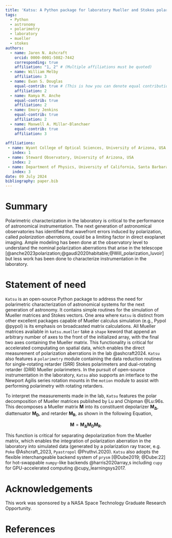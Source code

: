 ```yaml
---
title: 'Katsu: A Python package for laboratory Mueller and Stokes polarimetry'
tags:
  - Python
  - astronomy
  - polarimetry
  - laboratory
  - mueller
  - stokes
authors:
  - name: Jaren N. Ashcraft
    orcid: 0000-0001-5082-7442
    corresponding: true
    affiliation: "1, 2" # (Multiple affiliations must be quoted)
  - name: William Melby
    affiliation: 3
  - name: Ewan S. Douglas
    equal-contrib: true # (This is how you can denote equal contributions between multiple authors)
    affiliation: 2
  - name: Ramya M. Anche
    equal-contrib: true
    affiliation: 2
  - name: Emory Jenkins
    equal-contrib: true
    affiliation: 2
  - name: Maxwell A. Millar-Blanchaer
    equal-contrib: true
    affiliation: 3
  
affiliations:
 - name: Wyant College of Optical Sciences, University of Arizona, USA
   index: 1
 - name: Steward Observatory, University of Arizona, USA
   index: 2
 - name: Department of Physics, University of California, Santa Barbara, USA
   index: 3
date: 09 July 2024
bibliography: paper.bib
---
```


# Summary
Polarimetric characterization in the laboratory is critical to the performance of astronomical instrumentation. The next generation of astronomical observatories has identified that wavefront errors induced by polarization, called _polarization aberrations_, could be a limiting factor in direct exoplanet imaging. Ample modeling has been done at the observatory level to understand the nominal polarization aberrations that arise in the telescope [@anche2023polarization;@gaudi2020habitable;@Will_polarization_luvoir] but less work has been done to characterize instrumentation in the laboratory.

# Statement of need
`Katsu` is an open-source Python package to address the need for polarimetric characterization of astronomical systems for the next generation of astronomy. It contains simple routines for the simulation of Mueller matrices and Stokes vectors. One area where `Katsu` is distinct from other excellent packages capable of Mueller calculus simulation (e.g., Pypol @pypol) is its emphasis on broadcasted matrix calculations. All Mueller matrices available in `katsu.mueller` take a `shape` keword that append an arbitrary number of axes to the front of the initialized array, with the final two axes containing the Mueller matrix. This functionality is critical for accelerated computating on spatial data, which enables the direct measurement of polarization aberrations in the lab @ashcraft2024. `Katsu` also features a `polarimetry` module containing the data reduction routines for single-rotating retarder (SRR) Stokes polarimeters and dual-rotating retarder (DRR) Mueller polarimeters. In the pursuit of open-source instrumentation in the laboratory, `Katsu` also supports an interface to the Newport Agilis series rotation mounts in the `motion` module to assist with performing polarimetry with rotating retarders. 

To interpret the measurements made in the lab, `Katsu` features the polar decomposition of Mueller matrices published by Lu and Chipman @Lu:96s. This decomposes a Mueller matrix $\mathbf{M}$ into its constituent depolarizer $\mathbf{M_{\Delta}}$, diattenuator $\mathbf{M_{D}}$, and retarder $\mathbf{M_{R}}$, as shown in the following Equation,

$$\mathbf{M} = \mathbf{M_{\Delta}}\mathbf{M_{D}}\mathbf{M_{R}}. $$

This function is critical for separating depolarization from the Mueller matrix, which enables the integration of polarization aberration in the laboratory into simulated data (generated by a polarization ray tracer, e.g. `Poke` @Ashcraft_2023, `Pyastropol` @Pruthvi.2020). `Katsu` also adopts the flexible interchangeable backend system of `prysm` [@Dube2019; @Dube:22] for hot-swappable `numpy`-like backends @harris2020array,s including `cupy` for GPU-accelerated computing @cupy_learningsys2017. 

# Acknowledgements
This work was sponsored by a NASA Space Technology Graduate Research Opportunity.

# References